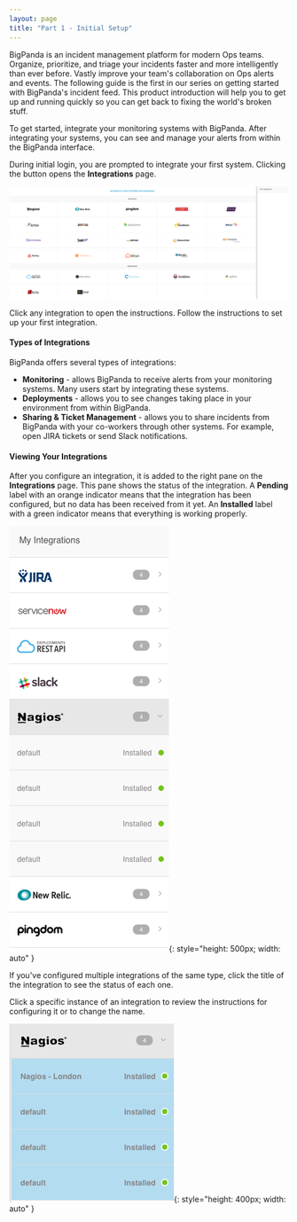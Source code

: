 ```yaml
---
layout: page
title: "Part 1 - Initial Setup"
---
```


BigPanda is an incident management platform for modern Ops teams. Organize, prioritize, and triage your incidents faster and more intelligently than ever before. Vastly improve your team's collaboration on Ops alerts and events. The following guide is the first in our series on getting started with BigPanda's incident feed. This product introduction will help you to get up and running quickly so you can get back to fixing the world's broken stuff.

To get started, integrate your monitoring systems with BigPanda. After integrating your systems, you can see and manage your alerts from within the BigPanda interface.

During initial login, you are prompted to integrate your first system. Clicking the button opens the **Integrations** page.

![The BigPanda Integrations Window](/media/IntegrationsWindow.png)

Click any integration to open the instructions. Follow the instructions to set up your first integration.

#### Types of Integrations

BigPanda offers several types of integrations:

* **Monitoring** - allows BigPanda to receive alerts from your monitoring systems. Many users start by integrating these systems.
* **Deployments** - allows you to see changes taking place in your environment from within BigPanda.
* **Sharing & Ticket Management** - allows you to share incidents from BigPanda with your co-workers through other systems. For example, open JIRA tickets or send Slack notifications.

#### Viewing Your Integrations

After you configure an integration, it is added to the right pane on the **Integrations** page. This pane shows the status of the integration. A **Pending** label with an orange indicator means that the integration has been configured, but no data has been received from it yet. An **Installed** label with a green indicator means that everything is working properly.

![Existing Integrations](/media/IntegrationStatus.png){: style="height: 500px; width: auto" }

If you've configured multiple integrations of the same type, click the title of the integration to see the status of each one. 

Click a specific instance of an integration to review the instructions for configuring it or to change the name.

![Rename Integration](/media/RenameIntegration.png){: style="height: 400px; width: auto" }
